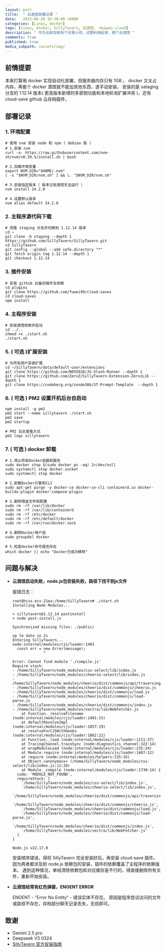 ```yaml
---
layout: post
title:  " 云酒馆部署记录 "
date:   2025-06-29 16:30:00 +0800
categories: [Linux, docker]
tags: [Linux, docker, SillyTavern, 云酒馆， Huawei-cloud]
description: " 华为云新加坡有个优惠小鸡，试图利用起来，搭个云酒馆 "
comments: true
published: true
media_subpath: /assets/img/
---
```


## 前情提要

本来打算用 docker 实现自动化部署，但服务器内存只有 1GB 。
docker 又太占内存，再套个 docker 酒馆就不能加其他东西，遂手动安装。
安装的是 sataging 分支的 1.12.14 版本( 更高版本新增的多密钥功能和本地轮询扩展冲突 )，还有 cloud-save github 云存档插件，

## 部署记录

### 1. 环境配置
```shell
# 使用 nvm 安装 node 和 npm ( debian 版 )
# 1.安装 nvm
curl -o- https://raw.githubusercontent.com/nvm-sh/nvm/v0.39.5/install.sh | bash

# 2.加载环境变量
export NVM_DIR="$HOME/.nvm"
[ -s "$NVM_DIR/nvm.sh" ] && \. "$NVM_DIR/nvm.sh"

# 3.安装指定版本（ 版本过低酒馆无法运行 ）
nvm install 24.2.0

# 4.设置默认版本
nvm alias default 24.2.0

```

### 2. 主程序源代码下载
```shell
# 克隆 staging 分支并切换到 1.12.14 版本
cd ~
git clone -b staging --depth 1 https://github.com/SillyTavern/SillyTavern.git
cd SillyTavern
git config --global --add safe.directory "*"
git fetch origin tag 1.12.14 --depth 1
git checkout 1.12.14
```

### 3. 插件安装
```shell
# 安装 github 云备份插件及依赖
cd plugins
git clone https://github.com/fuwei99/cloud-saves 
cd cloud-saves
npm install
```

### 4. 主程序安装
```shell
# 安装酒馆依赖并启动
cd ../..
chmod +x ./start.sh
./start.sh 
```

### 5. ( 可选 )扩展安装
```shell
# 为所有用户安装扩展
cd ~/SillyTavern/data/default-user/extensions
git clone https://github.com/N0VI028/JS-Slash-Runner --depth 1
git clone https://github.com/ZerxZ/SillyTavern-Extension-ZerxzLib --depth 1
git clone https://codeberg.org/zonde306/ST-Prompt-Template  --depth 1
```

### 6. ( 可选 ) PM2 设置开机后台自启动
```shell
npm install -g pm2
pm2 start --name sillytavern ./start.sh
pm2 save
pm2 startup

# PM2 日志查看方式
pm2 logs sillytavern
```

### 7. ( 可选 ) docker 卸载
```shell
# 1.停止所有Docker容器和服务
sudo docker stop $(sudo docker ps -aq) 2>/dev/null
sudo systemctl stop docker.socket
sudo systemctl stop docker

# 2.卸载Docker引擎和CLI
sudo apt-get purge -y docker-ce docker-ce-cli containerd.io docker-buildx-plugin docker-compose-plugin

# 3.删除残留文件和配置
sudo rm -rf /var/lib/docker
sudo rm -rf /var/lib/containerd
sudo rm -rf /etc/docker
sudo rm -rf /etc/default/docker
sudo rm -rf /var/run/docker.sock

# 4.删除Docker用户组
sudo groupdel docker

# 5.检查docker命令是否存在
which docker || echo "Docker已成功移除"
```

## 问题与解决
- **云酒馆启动失败，node.js包安装失败，路径下找不到js文件**
  
  报错日志：
  ```shell
  root@hcss-ecs-21ea:/home/SillyTavern# ./start.sh
  Installing Node Modules...

  > sillytavern@1.12.14 postinstall
  > node post-install.js

  Synchronized missing files: ./public/

  up to date in 2s
  Entering SillyTavern...
  node:internal/modules/cjs/loader:1401
    const err = new Error(message);
                ^

  Error: Cannot find module './compile.js'
  Require stack:
  - /home/SillyTavern/node_modules/css-select/lib/index.js
  - /home/SillyTavern/node_modules/cheerio-select/lib/index.js
  - /home/SillyTavern/node_modules/cheerio/dist/commonjs/api/traversing.js
  - /home/SillyTavern/node_modules/cheerio/dist/commonjs/cheerio.js
  - /home/SillyTavern/node_modules/cheerio/dist/commonjs/load.js
  - /home/SillyTavern/node_modules/cheerio/dist/commonjs/load-parse.js
  - /home/SillyTavern/node_modules/cheerio/dist/commonjs/index.js
  - /home/SillyTavern/node_modules/vectra/lib/WebFetcher.js
      at Function._resolveFilename (node:internal/modules/cjs/loader:1401:15)
      at defaultResolveImpl (node:internal/modules/cjs/loader:1057:19)
      at resolveForCJSWithHooks (node:internal/modules/cjs/loader:1062:22)
      at Function._load (node:internal/modules/cjs/loader:1211:37)
      at TracingChannel.traceSync (node:diagnostics_channel:322:14)
      at wrapModuleLoad (node:internal/modules/cjs/loader:235:24)
      at Module.require (node:internal/modules/cjs/loader:1487:12)
      at require (node:internal/modules/helpers:135:16)
      at Object.<anonymous> (/home/SillyTavern/node_modules/css-select/lib/index.js:12:20)
      at Module._compile (node:internal/modules/cjs/loader:1730:14) {
    code: 'MODULE_NOT_FOUND',
    requireStack: [
      '/home/SillyTavern/node_modules/css-select/lib/index.js',
      '/home/SillyTavern/node_modules/cheerio-select/lib/index.js',
      '/home/SillyTavern/node_modules/cheerio/dist/commonjs/api/traversing.js',
      '/home/SillyTavern/node_modules/cheerio/dist/commonjs/cheerio.js',
      '/home/SillyTavern/node_modules/cheerio/dist/commonjs/load.js',
      '/home/SillyTavern/node_modules/cheerio/dist/commonjs/load-parse.js',
      '/home/SillyTavern/node_modules/cheerio/dist/commonjs/index.js',
      '/home/SillyTavern/node_modules/vectra/lib/WebFetcher.js'
    ]
  }

  Node.js v22.17.0

  ```
  安装顺序错误，得将 SillyTavern 完全安装好后，再安装 cloud-save 插件。
  因为两者都涉及到 node.js 依赖包的安装，插件的依赖覆盖了主程序的依赖版本。
  遇到这种情况，单纯清除依赖包和对应缓存是不行的，得直接删除所有文件，重新开始安装。

- **云酒馆经常有红色弹窗，ENOENT ERROR**
  
  ENOENT - "Error No Entity" - 错误实体不存在。
  原因是程序尝试访问的文件或路径不存在，存档部分聊天记录丢失，无视即可。

## 致谢

- Gemini 2.5 pro
- Deepseek V3 0324
- [SillyTavern 官方安装指南](https://docs.sillytavern.app)




